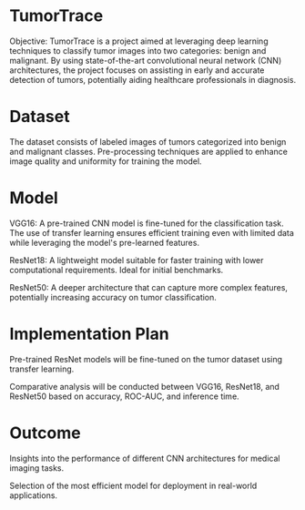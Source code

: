 # TumorTrace
Objective:
TumorTrace is a project aimed at leveraging deep learning techniques to classify tumor images into two categories: benign and malignant. By using state-of-the-art convolutional neural network (CNN) architectures, the project focuses on assisting in early and accurate detection of tumors, potentially aiding healthcare professionals in diagnosis.

# Dataset
The dataset consists of labeled images of tumors categorized into benign and malignant classes.
Pre-processing techniques are applied to enhance image quality and uniformity for training the model.

 # Model

VGG16: A pre-trained CNN model is fine-tuned for the classification task.
The use of transfer learning ensures efficient training even with limited data while leveraging the model's pre-learned features.

ResNet18: A lightweight model suitable for faster training with lower computational requirements. Ideal for initial benchmarks.

ResNet50: A deeper architecture that can capture more complex features, potentially increasing accuracy on tumor classification.


# Implementation Plan

Pre-trained ResNet models will be fine-tuned on the tumor dataset using transfer learning.


Comparative analysis will be conducted between VGG16, ResNet18, and ResNet50 based on accuracy, ROC-AUC, and inference time.

# Outcome

Insights into the performance of different CNN architectures for medical imaging tasks.

Selection of the most efficient model for deployment in real-world applications.
